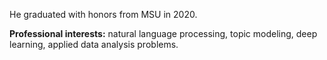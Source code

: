 He graduated with honors from  MSU in 2020.

**Professional interests:** natural language processing, topic modeling, deep learning, applied data analysis problems.
